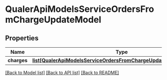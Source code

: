 # QualerApiModelsServiceOrdersFromChargeUpdateModel

## Properties
Name | Type | Description | Notes
------------ | ------------- | ------------- | -------------
**charges** | [**list[QualerApiModelsServiceOrdersFromChargeUpdateModelPriceModel]**](QualerApiModelsServiceOrdersFromChargeUpdateModelPriceModel.md) |  | [optional] 

[[Back to Model list]](../README.md#documentation-for-models) [[Back to API list]](../README.md#documentation-for-api-endpoints) [[Back to README]](../README.md)

